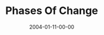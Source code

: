 ---
layout: message
category: message
series: "The DNA Of Change"
title: "Phases Of Change"
date: 2004-01-11-00-00
message_id: 189
audio: "http://s3.amazonaws.com/crossroads-media/media/legacy/mp3/DNA_of_Change_02_01--11-04_Phases_Of_Change.mp3"
audio-duration: "35:57"
explicit: "N"
---